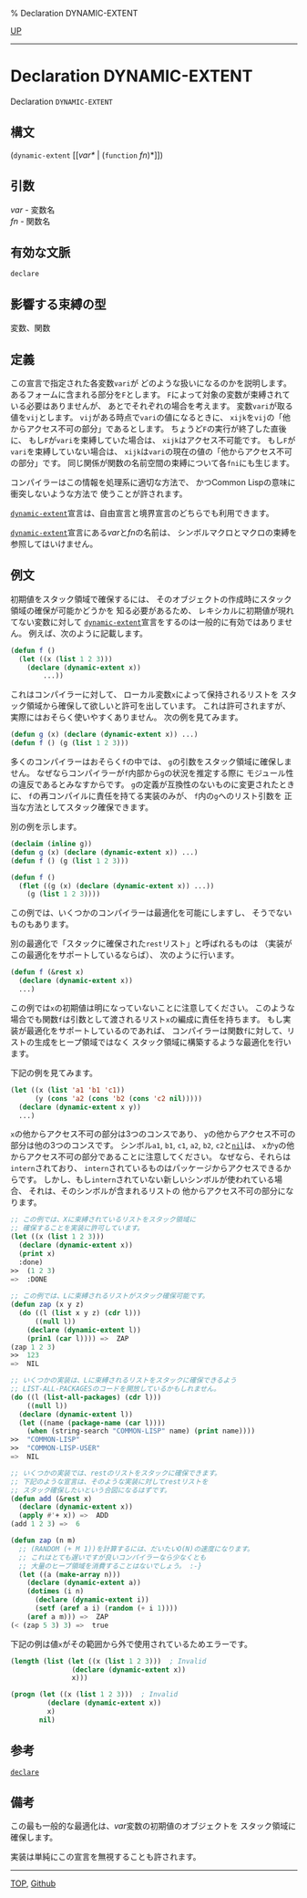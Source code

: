% Declaration DYNAMIC-EXTENT

[UP](3.8.html)  

---

# Declaration **DYNAMIC-EXTENT**


Declaration `DYNAMIC-EXTENT`


## 構文

(`dynamic-extent` [[*var\** | (`function` *fn*)\*]])


## 引数

*var* - 変数名  
*fn* - 関数名  


## 有効な文脈

`declare`


## 影響する束縛の型

変数、関数


## 定義

この宣言で指定された各変数`vari`が
どのような扱いになるのかを説明します。
あるフォームに含まれる部分を`F`とします。
`F`によって対象の変数が束縛されている必要はありませんが、
あとでそれぞれの場合を考えます。
変数`vari`が取る値を`vij`とします。
`vij`がある時点で`vari`の値になるときに、
`xijk`を`vij`の「他からアクセス不可の部分」であるとします。
ちょうど`F`の実行が終了した直後に、
もし`F`が`vari`を束縛していた場合は、
`xijk`はアクセス不可能です。
もし`F`が`vari`を束縛していない場合は、
`xijk`は`vari`の現在の値の「他からアクセス不可の部分」です。
同じ関係が関数の名前空間の束縛について各`fni`にも生じます。

コンパイラーはこの情報を処理系に適切な方法で、
かつCommon Lispの意味に衝突しないような方法で
使うことが許されます。

[`dynamic-extent`](3.8.dynamic-extent.html)宣言は、自由宣言と境界宣言のどちらでも利用できます。

[`dynamic-extent`](3.8.dynamic-extent.html)宣言にある*var*と*fn*の名前は、
シンボルマクロとマクロの束縛を参照してはいけません。


## 例文

初期値をスタック領域で確保するには、
そのオブジェクトの作成時にスタック領域の確保が可能かどうかを
知る必要があるため、
レキシカルに初期値が現れてない変数に対して
[`dynamic-extent`](3.8.dynamic-extent.html)宣言をするのは一般的に有効ではありません。
例えば、次のように記載します。

```lisp
(defun f ()
  (let ((x (list 1 2 3)))
    (declare (dynamic-extent x))
        ...))
```

これはコンパイラーに対して、
ローカル変数`x`によって保持されるリストを
スタック領域から確保して欲しいと許可を出しています。
これは許可されますが、実際にはおそらく使いやすくありません。
次の例を見てみます。

```lisp
(defun g (x) (declare (dynamic-extent x)) ...)
(defun f () (g (list 1 2 3)))
```

多くのコンパイラーはおそらく`f`の中では、
`g`の引数をスタック領域に確保しません。
なぜならコンパイラーが`f`内部から`g`の状況を推定する際に
モジュール性の違反であるとみなすからです。
`g`の定義が互換性のないものに変更されたときに、
`f`の再コンパイルに責任を持てる実装のみが、
`f`内の`g`へのリスト引数を
正当な方法としてスタック確保できます。

別の例を示します。

```lisp
(declaim (inline g))
(defun g (x) (declare (dynamic-extent x)) ...)
(defun f () (g (list 1 2 3)))

(defun f ()
  (flet ((g (x) (declare (dynamic-extent x)) ...))
    (g (list 1 2 3))))
```

この例では、いくつかのコンパイラーは最適化を可能にしますし、
そうでないものもあります。

別の最適化で「スタックに確保された`rest`リスト」と呼ばれるものは
（実装がこの最適化をサポートしているならば）、
次のように行います。

```lisp
(defun f (&rest x)
  (declare (dynamic-extent x))
  ...)
```

この例では`x`の初期値は明になっていないことに注意してください。
このような場合でも関数`f`は引数として渡されるリスト`x`の編成に責任を持ちます。
もし実装が最適化をサポートしているのであれば、
コンパイラーは関数`f`に対して、リストの生成をヒープ領域ではなく
スタック領域に構築するような最適化を行います。

下記の例を見てみます。

```lisp
(let ((x (list 'a1 'b1 'c1))
      (y (cons 'a2 (cons 'b2 (cons 'c2 nil)))))
  (declare (dynamic-extent x y))
  ...)
```

`x`の他からアクセス不可の部分は3つのコンスであり、
`y`の他からアクセス不可の部分は他の3つのコンスです。
シンボル`a1`, `b1`, `c1`, `a2`, `b2`, `c2`と[`nil`](5.3.nil-variable.html)は、
`x`か`y`の他からアクセス不可の部分であることに注意してください。
なぜなら、それらは`intern`されており、
`intern`されているものはパッケージからアクセスできるからです。
しかし、もし`intern`されていない新しいシンボルが使われている場合、
それは、そのシンボルが含まれるリストの
他からアクセス不可の部分になります。

```lisp
;; この例では、Xに束縛されているリストをスタック領域に
;; 確保することを実装に許可しています。
(let ((x (list 1 2 3)))
  (declare (dynamic-extent x))
  (print x)
  :done)
>>  (1 2 3)
=>  :DONE
 
;; この例では、Lに束縛されるリストがスタック確保可能です。
(defun zap (x y z)
  (do ((l (list x y z) (cdr l)))
      ((null l))
    (declare (dynamic-extent l))
    (prin1 (car l)))) =>  ZAP
(zap 1 2 3)
>>  123
=>  NIL

;; いくつかの実装は、Lに束縛されるリストをスタックに確保できるよう
;; LIST-ALL-PACKAGESのコードを開放しているかもしれません。
(do ((l (list-all-packages) (cdr l)))
    ((null l))
  (declare (dynamic-extent l))
  (let ((name (package-name (car l))))
    (when (string-search "COMMON-LISP" name) (print name))))
>>  "COMMON-LISP"
>>  "COMMON-LISP-USER"
=>  NIL

;; いくつかの実装では、restのリストをスタックに確保できます。
;; 下記のような宣言は、そのような実装に対してrestリストを
;; スタック確保したいという合図になるはずです。
(defun add (&rest x)
  (declare (dynamic-extent x))
  (apply #'+ x)) =>  ADD
(add 1 2 3) =>  6

(defun zap (n m)
  ;; (RANDOM (+ M 1))を計算するには、だいたいO(N)の速度になります。
  ;; これはとても遅いですが良いコンパイラーなら少なくとも
  ;; 大量のヒープ領域を消費することはないでしょう。 :-}
  (let ((a (make-array n)))
    (declare (dynamic-extent a))
    (dotimes (i n) 
      (declare (dynamic-extent i))
      (setf (aref a i) (random (+ i 1))))
    (aref a m))) =>  ZAP
(< (zap 5 3) 3) =>  true
```

下記の例は値`x`がその範囲から外で使用されているためエラーです。

```lisp
(length (list (let ((x (list 1 2 3)))  ; Invalid
               (declare (dynamic-extent x))
               x)))

(progn (let ((x (list 1 2 3)))  ; Invalid
         (declare (dynamic-extent x))
         x)
       nil)
```


## 参考

[`declare`](3.8.declare.html)


## 備考

この最も一般的な最適化は、*var*変数の初期値のオブジェクトを
スタック領域に確保します。

実装は単純にこの宣言を無視することも許されます。


---
[TOP](index.html),  [Github](https://github.com/nptcl/npt-japanese)

